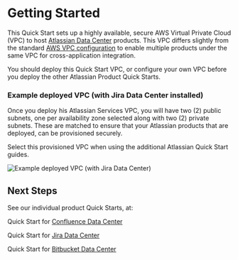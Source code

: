 # Getting Started

This Quick Start sets up a highly available, secure AWS Virtual Private Cloud
(VPC) to host [Atlassian Data Center][data-center] products. This VPC differs
slightly from the standard [AWS VPC configuration][aws-vpc] to enable multiple
products under the same VPC for cross-application integration.

You should deploy this Quick Start VPC, or configure your own VPC before you 
deploy the other Atlassian Product Quick Starts.

### Example deployed VPC (with Jira Data Center installed)

Once you deploy his Atlassian Services VPC, you will have two (2) public subnets, one per availability zone selected along with two (2) private subnets. These are matched to ensure that your Atlassian products that are deployed, can be provisioned securely.

Select this provisioned VPC when using the additional Atlassian Quick Start guides.

![Example deployed VPC (with Jira Data Center)][vpc-img]


## Next Steps

See our individual product Quick Starts, at:

Quick Start for [Confluence Data Center](https://confluence.atlassian.com/doc/running-confluence-data-center-in-aws-879956085.html#RunningConfluenceDataCenterinAWS-DeployingConfluenceDataCenterusingtheAWSQuickStart)

Quick Start for [Jira Data Center](https://confluence.atlassian.com/adminjiraserver/getting-started-with-jira-data-center-on-aws-938846966.html)

Quick Start for [Bitbucket Data Center](https://confluence.atlassian.com/bitbucketserver/getting-started-with-bitbucket-server-and-aws-776640193.html)

[data-center]: https://www.atlassian.com/enterprise/data-center
[aws-vpc]: https://github.com/aws-quickstart/quickstart-aws-vpc
[vpc-img]: https://github.com/tarka/quickstart-atlassian-services/raw/master/docs/vpc-with-jira.png